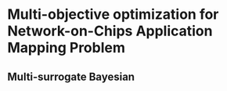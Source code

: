 # Multi-objective optimization for Network-on-Chips Application Mapping Problem

## Multi-surrogate Bayesian
